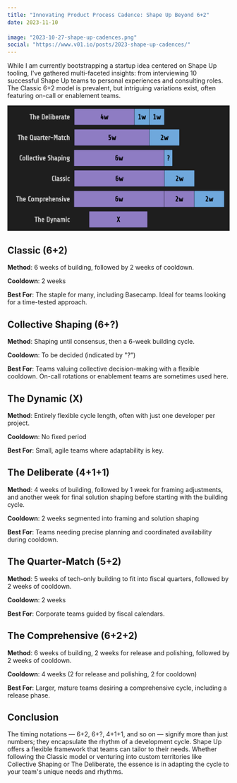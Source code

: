 ```yaml
---
title: "Innovating Product Process Cadence: Shape Up Beyond 6+2"
date: 2023-11-10

image: "2023-10-27-shape-up-cadences.png"
social: "https://www.v01.io/posts/2023-shape-up-cadences/"
---
```


While I am currently bootstrapping a startup idea centered on Shape Up tooling, I've gathered multi-faceted insights: from interviewing 10 successful Shape Up teams to personal experiences and consulting roles. The Classic 6+2 model is prevalent, but intriguing variations exist, often featuring on-call or enablement teams.

![](2023-10-27-shape-up-cadences.svg)

## Classic (6+2)

**Method**: 6 weeks of building, followed by 2 weeks of cooldown.

**Cooldown**: 2 weeks

**Best For**: The staple for many, including Basecamp. Ideal for teams looking for a time-tested approach.

## Collective Shaping (6+?)

**Method**: Shaping until consensus, then a 6-week building cycle.

**Cooldown**: To be decided (indicated by "?")

**Best For**: Teams valuing collective decision-making with a flexible cooldown. On-call rotations or enablement teams are sometimes used here.

## The Dynamic (X)

**Method**: Entirely flexible cycle length, often with just one developer per project.

**Cooldown**: No fixed period

**Best For**: Small, agile teams where adaptability is key.

## The Deliberate (4+1+1)

**Method**: 4 weeks of building, followed by 1 week for framing adjustments, and another week for final solution shaping before starting with the building cycle.

**Cooldown**: 2 weeks segmented into framing and solution shaping

**Best For**: Teams needing precise planning and coordinated availability during cooldown.

## The Quarter-Match (5+2)

**Method**: 5 weeks of tech-only building to fit into fiscal quarters, followed by 2 weeks of cooldown.

**Cooldown**: 2 weeks

**Best For**: Corporate teams guided by fiscal calendars.

## The Comprehensive (6+2+2)

**Method**: 6 weeks of building, 2 weeks for release and polishing, followed by 2 weeks of cooldown.

**Cooldown**: 4 weeks (2 for release and polishing, 2 for cooldown)

**Best For**: Larger, mature teams desiring a comprehensive cycle, including a release phase.

## Conclusion

The timing notations — 6+2, 6+?, 4+1+1, and so on — signify more than just numbers; they encapsulate the rhythm of a development cycle. Shape Up offers a flexible framework that teams can tailor to their needs. Whether following the Classic model or venturing into custom territories like Collective Shaping or The Deliberate, the essence is in adapting the cycle to your team's unique needs and rhythms.
